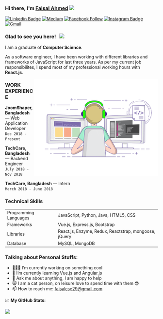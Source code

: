 ### Hi there, I'm <a href="#" target="_blank"> Faisal Ahmed</a> <img src="https://media.giphy.com/media/hvRJCLFzcasrR4ia7z/giphy.gif" width="25px">

[![Linkedin Badge](https://img.shields.io/badge/-LinkedIn-0e76a8?style=flat-square&logo=Linkedin&logoColor=white)](https://www.linkedin.com/in/faisal-ahmed29/) 
[![Medium](https://img.shields.io/badge/%20-Medium-black?color=14171A&labelColor=000&logo=medium&logoColor=fff)](https://www.linkedin.com/in/faisal-ahmed29/) 
[![Facebook Follow](https://img.shields.io/badge/%20-Facebook-black?color=14171A&labelColor=1976d2&logo=facebook&logoColor=ffffff)](https://www.facebook.com/Faisal.Ahmed.029) 
[![Instagram Badge](https://img.shields.io/badge/-Instagram-e4405f?style=flat-square&logo=Instagram&logoColor=white)](https://instagram.com/faisal.__.ahmed/)
[![Gmail](https://img.shields.io/badge/%20-@Email-black?color=14171A&labelColor=D44638&logo=gmail&logoColor=fff)](mailto:faisalcse29@gmail.com) 

### Glad to see you here! &nbsp; ![](https://visitor-badge.glitch.me/badge?page_id=fai-sal.fai-sal)

I am a graduate of **Computer Science**.

As a software engineer, I have been working with different libraries and frameworks of JavaScript for last three years. As per my current job responsibilites, I spend most of my professional working hours with **React.js**.


<img align="right" alt="GIF" src="https://github.com/fai-sal/fai-sal/blob/master/coding.gif?raw=true" width="408" height="318" />

### WORK EXPERIENCE

**JoomShaper, Bangladesh** — Web Application Developer <br>
`Dec 2018 - Present`
<br>

 **TechCare, Bangladesh** —  Backend Engineer <br>
`July 2018 - Nov 2018`
<br>

 **TechCare, Bangladesh** —  Intern <br>
`March 2018 - June 2018`
<br>

### Technical Skills
<table>
    <tr>
        <td>Programming Languages</td>
        <td>JavaScript, Python, Java, HTML5, CSS</td>
    </tr>
    <tr>
        <td>Frameworks</td>
        <td>Vue.js, Express.js, Bootstrap</td>
    </tr>
    <tr>
        <td>Libraries</td>
        <td>React.js, Enzyme, Redux, Reactstrap, mongoose, jQuery</td>
    </tr>
    <tr>
        <td>Database</td>
        <td>MySQL, MongoDB</td>
    </tr>
</table>

### Talking about Personal Stuffs:

- 👨🏻‍💻 I’m currently working on something cool
- 🚀 I’m currently learning Vue.js and Angular.js
- 💬 Ask me about anything, I am happy to help
- 😸 I am a cat person, on leisure love to spend time with them 😎
- 📫 How to reach me: faisalcse29@gmail.com


📈 **My GitHub Stats:**

<p>
<img height="180em" src="https://github-readme-stats.vercel.app/api?username=fai-sal&show_icons=true&hide_border=true&&count_private=true&include_all_commits=true" />
</p>
